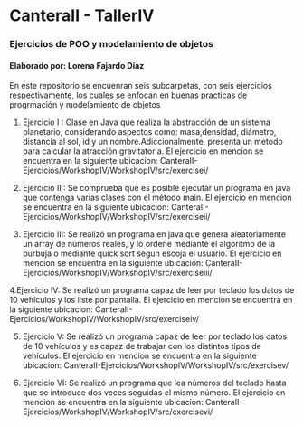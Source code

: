 # CanteraII - TallerIV
### Ejercicios de POO y modelamiento de objetos
#### Elaborado por: Lorena Fajardo Diaz

En este repositorio se encuenran seis subcarpetas, con seis ejercicios respectivamente, los cuales se enfocan en buenas practicas de progrmación y modelamiento de objetos

1. Ejercicio I : Clase en Java que realiza la abstracción de un sistema planetario, considerando aspectos como: masa,densidad, diámetro, distancia al sol, id y un nombre.Adiccionalmente, presenta un metodo para calcular la atracción gravitatoria. El ejercicio en mencion se encuentra en la siguiente ubicacion: 
CanteraII-Ejercicios/WorkshopIV/WorkshopIV/src/exercisei/

2. Ejercicio II : Se comprueba que es posible ejecutar un programa en java que contenga varias clases con el método main. El ejercicio en mencion se encuentra en la siguiente ubicacion: CanteraII-Ejercicios/WorkshopIV/WorkshopIV/src/exerciseii/

3. Ejercicio III: Se realizó un programa en java que genera aleatoriamente un array de números reales, y lo ordene mediante el algoritmo de la burbuja o mediante quick sort segun escoja el usuario. El ejercicio en mencion se encuentra en la siguiente ubicacion: CanteraII-Ejercicios/WorkshopIV/WorkshopIV/src/exerciseiii/

4.Ejercicio IV: Se realizó un programa capaz de leer por teclado los datos de 10 vehículos y los liste por pantalla. El ejercicio en mencion se encuentra en la siguiente ubicacion: CanteraII-Ejercicios/WorkshopIV/WorkshopIV/src/exerciseiv/

5. Ejercicio V: Se realizó un programa capaz de leer por teclado los datos de 10 vehículos y es capaz de trabajar con los distintos tipos de vehículos. El ejercicio en mencion se encuentra en la siguiente ubicacion: CanteraII-Ejercicios/WorkshopIV/WorkshopIV/src/exercisev/

6. Ejercicio VI: Se realizó un programa que lea números del teclado hasta que se introduce dos veces seguidas el mismo número. El ejercicio en mencion se encuentra en la siguiente ubicacion: CanteraII-Ejercicios/WorkshopIV/WorkshopIV/src/exercisevi/

